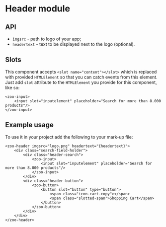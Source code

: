 # Header module

## API
* `imgsrc` - path to logo of your app;
* `headertext` - text to be displayed next to the logo (optional).

## Slots
This component accepts `<slot name="content"></slot>` which is replaced with provided `HTMLElement` so that you can catch events from this element.       
Just add `slot` attribute to the `HTMLElement` you provide for this component, like so: 
```
<zoo-input>
	<input slot="inputelement" placeholder="Search for more than 8.000 products"/>
</zoo-input>
```

## Example usage
To use it in your project add the following to your mark-up file:
```
<zoo-header imgsrc="logo.png" headertext="{headertext}">
	<div class="search-field-holder">
		<div class="header-search">
			<zoo-input>
				<input slot="inputelement" placeholder="Search for more than 8.000 products"/>
			</zoo-input>
		</div>
		<div class="header-button">
			<zoo-button>
				<button slot="button" type="button">
					<span class="icon-cart-copy"></span>
					<span class="slotted-span">Shopping Cart</span>
				</button>
			</zoo-button>
		</div>
	</div>
</zoo-header>
```